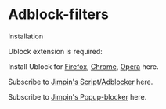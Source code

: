 # Adblock-filters

Installation

Ublock extension is required:

Install Ublock for <a href="https://addons.mozilla.org/sv-SE/firefox/addon/ublock-origin" rel="nofollow">Firefox</a>, <a href="https://chrome.google.com/webstore/detail/ublock-origin" rel="nofollow">Chrome</a>, <a href="https://addons.opera.com/sv/extensions/details/ublock" rel="nofollow">Opera</a> here.

Subscribe to <a href="https://subscribe.adblockplus.org/?location=https://raw.githubusercontent.com/Jimpin/Adblock-filters/master/filter.txt&amp;title=Jimpin%20s%20Script/Adblocker" rel="nofollow">Jimpin's Script/Adblocker</a> here.

Subscribe to <a href="https://subscribe.adblockplus.org/?location=https://raw.githubusercontent.com/Jimpin/Adblock-filters/master/popup-blocker.txt&amp;title=Jimpin%20s%20Popup-Blocker" rel="nofollow">Jimpin's Popup-blocker</a> here.
